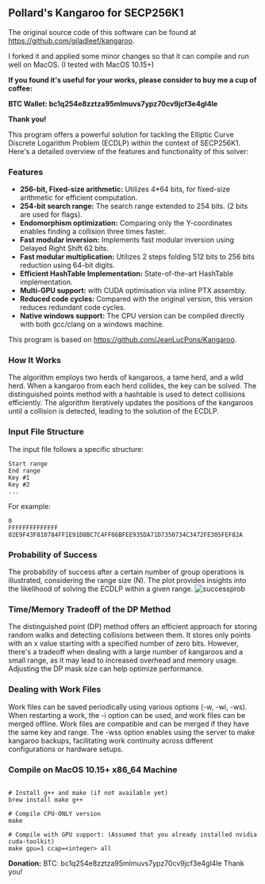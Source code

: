 ## Pollard's Kangaroo for SECP256K1

The original source code of this software can be found at https://github.com/giladleef/kangaroo.

I forked it and applied some minor changes so that it can compile and run well on MacOS. (I tested with MacOS 10.15+)

**If you found it's useful for your works, please consider to buy me a cup of coffee:**

**BTC Wallet: bc1q254e8zztza95mlmuvs7ypz70cv9jcf3e4gl4le**

**Thank you!**

This program offers a powerful solution for tackling the Elliptic Curve Discrete Logarithm Problem (ECDLP) within the context of SECP256K1. Here's a detailed overview of the features and functionality of this solver:
### Features

- **256-bit, Fixed-size arithmetic:** Utilizes 4*64 bits, for fixed-size arithmetic for efficient computation.
- **254-bit search range:** The search range extended to 254 bits. (2 bits are used for flags).
- **Endomorphism optimization:** Comparing only the Y-coordinates enables finding a collision three times faster.
- **Fast modular inversion:** Implements fast modular inversion using Delayed Right Shift 62 bits.
- **Fast modular multiplication:** Utilizes 2 steps folding 512 bits to 256 bits reduction using 64-bit digits.
- **Efficient HashTable Implementation:** State-of-the-art HashTable implementation.
- **Multi-GPU support:** with CUDA optimisation via inline PTX assembly.
- **Reduced code cycles:** Compared with the original version, this version reduces redundant code cycles.
- **Native windows support:** The CPU version can be compiled directly with both gcc/clang on a windows machine.

This program is based on https://github.com/JeanLucPons/Kangaroo.
### How It Works

The algorithm employs two herds of kangaroos, a tame herd, and a wild herd. When a kangaroo from each herd collides, the key can be solved. The distinguished points method with a hashtable is used to detect collisions efficiently. The algorithm iteratively updates the positions of the kangaroos until a collision is detected, leading to the solution of the ECDLP.

### Input File Structure

The input file follows a specific structure:

```
Start range
End range
Key #1
Key #2
...
```

For example:

```
0
FFFFFFFFFFFFFF
02E9F43F810784FF1E91D8BC7C4FF06BFEE935DA71D7350734C3472FE305FEF82A
```

### Probability of Success

The probability of success after a certain number of group operations is illustrated, considering the range size (N). The plot provides insights into the likelihood of solving the ECDLP within a given range.
![successprob](https://github.com/GiladLeef/kangaroo/assets/96906027/bd7865f5-1eef-4207-b6a6-eac80a5064bb)


### Time/Memory Tradeoff of the DP Method

The distinguished point (DP) method offers an efficient approach for storing random walks and detecting collisions between them. It stores only points with an x value starting with a specified number of zero bits. However, there's a tradeoff when dealing with a large number of kangaroos and a small range, as it may lead to increased overhead and memory usage. Adjusting the DP mask size can help optimize performance.

### Dealing with Work Files

Work files can be saved periodically using various options (-w, -wi, -ws). When restarting a work, the -i option can be used, and work files can be merged offline. Work files are compatible and can be merged if they have the same key and range. The -wss option enables using the server to make kangaroo backups, facilitating work continuity across different configurations or hardware setups.


### Compile on MacOS 10.15+ x86_64 Machine

```

# Install g++ and make (if not available yet)
brew install make g++

# Compile CPU-ONLY version
make

# Compile with GPU support: (Assumed that you already installed nvidia cuda-toolkit)
make gpu=1 ccap=<integer> all

```

**Donation:**
BTC: bc1q254e8zztza95mlmuvs7ypz70cv9jcf3e4gl4le
Thank you!
